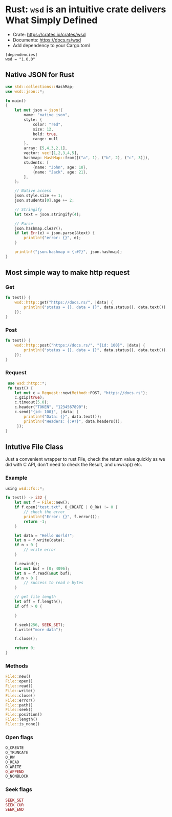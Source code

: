 # Rust: `wsd` is an intuitive crate delivers What Simply Defined

* Crate:  https://crates.io/crates/wsd
* Documents: https://docs.rs/wsd
* Add dependency to your Cargo.toml
```
[dependencies]
wsd = "1.0.0"
```
## Native JSON for Rust
```rust
use std::collections::HashMap;
use wsd::json::*;

fn main()
{
    let mut json = json!{
        name: "native json",
        style: {
            color: "red",
            size: 12,
            bold: true,
            range: null
        },
        array: [5,4,3,2,1],
        vector: vec![1,2,3,4,5],
        hashmap: HashMap::from([("a", 1), ("b", 2), ("c", 3)]),
        students: [
            {name: "John", age: 18},
            {name: "Jack", age: 21},
        ],
    };

    // Native access
    json.style.size += 1;
    json.students[0].age += 2;

    // Stringify
    let text = json.stringify(4);

    // Parse
    json.hashmap.clear();
    if let Err(e) = json.parse(&text) {
        println!("error: {}", e);
    }

    println!("json.hashmap = {:#?}", json.hashmap);
}
```

## Most simple way to make http request

### Get
```rust
fn test() {
    wsd::http::get("https://docs.rs/", |data| {
        println!("status = {}, data = {}", data.status(), data.text());
    });
}
```
### Post
```rust
fn test() {
    wsd::http::post("https://docs.rs/", "{id: 100}", |data| {
        println!("status = {}, data = {}", data.status(), data.text());
    });
}
```
### Request
```rust
 use wsd::http::*;
 fn test() {
    let mut c = Request::new(Method::POST, "https://docs.rs");
    c.gzip(true);
    c.timeout(5.0);
    c.header("TOKEN", "1234567890");
    c.send("{id: 100}", |data| {
        println!("Data: {}", data.text());
        println!("Headers: {:#?}", data.headers());
     });
}
```

## Intutive File Class

Just a convenient wrapper to rust File, check the return value quickly as we did with C API, don't need to check the Result, and unwrap() etc. 

### Example

```rust
using wsd::fs::*;

fn test() -> i32 {
    let mut f = File::new();
    if f.open("test.txt", O_CREATE | O_RW) != 0 {
        // check the error
        println!("Error: {}", f.error());
        return -1;
    }

    let data = "Hello World!";
    let n = f.write(data);
    if n < 0 {
        // write error
    }

    f.rewind();
    let mut buf = [0; 4096];
    let n = f.read(&mut buf);
    if n > 0 {
        // success to read n bytes
    }

    // get file length
    let off = f.length();
    if off > 0 {

    }

    f.seek(256, SEEK_SET);
    f.write("more data");

    f.close();

    return 0;
} 

```

### Methods
```rust
File::new()
File::open()
File::read()
File::write()
File::close()
File::error()
File::path()
File::seek()
File::position()
File::length()
File::is_none()
```

### Open flags
```rust
O_CREATE
O_TRUNCATE
O_RW
O_READ
O_WRITE
O_APPEND
O_NONBLOCK
```

### Seek flags
```rust
SEEK_SET
SEEK_CUR
SEEK_END
```

